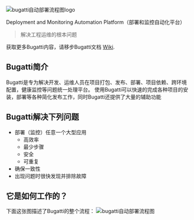 ![bugatti自动部署流程图logo](http://pic.ofcard.com//themes/common/bugatti/logo.png)

Deployment and Monitoring Automation Platform（部署和监控自动化平台）

>解决工程运维的根本问题

获取更多Bugatti内容，请移步Bugatti文档 [Wiki](https://github.com/ofpay/bugatti/wiki).

Bugatti简介
---
Bugatti是专为解决开发、运维人员在项目打包、发布、部署、项目依赖、跨环境配置，健康监控等问题统一处理平台。
使用Bugatti可以快速的完成各种项目的安装，部署等各种简化发布工作，同时Bugatti还提供了大量的辅助功能

Bugatti解决下列问题
---
- 部署（监控）任意一个大型应用
	- 高效率
	- 最少步骤
	- 安全
	- 可重复
- 确保一致性
- 出现问题时很快发现并排除故障

它是如何工作的？
---
下面这张图描述了Bugatti的整个流程：
![bugatti自动部署流程图](http://pic.ofcard.com//themes/common/bugatti/flow.png)
